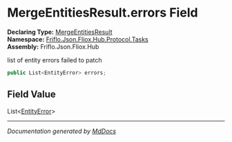 ﻿<!--  
  <auto-generated>   
    The contents of this file were generated by a tool.  
    Changes to this file may be list if the file is regenerated  
  </auto-generated>   
-->

# MergeEntitiesResult.errors Field

**Declaring Type:** [MergeEntitiesResult](../index.md)  
**Namespace:** [Friflo.Json.Fliox.Hub.Protocol.Tasks](../../index.md)  
**Assembly:** Friflo.Json.Fliox.Hub

list of entity errors failed to patch

```csharp
public List<EntityError> errors;
```

## Field Value

List\<[EntityError](../../../Models/EntityError/index.md)\>

___

*Documentation generated by [MdDocs](https://github.com/ap0llo/mddocs)*
